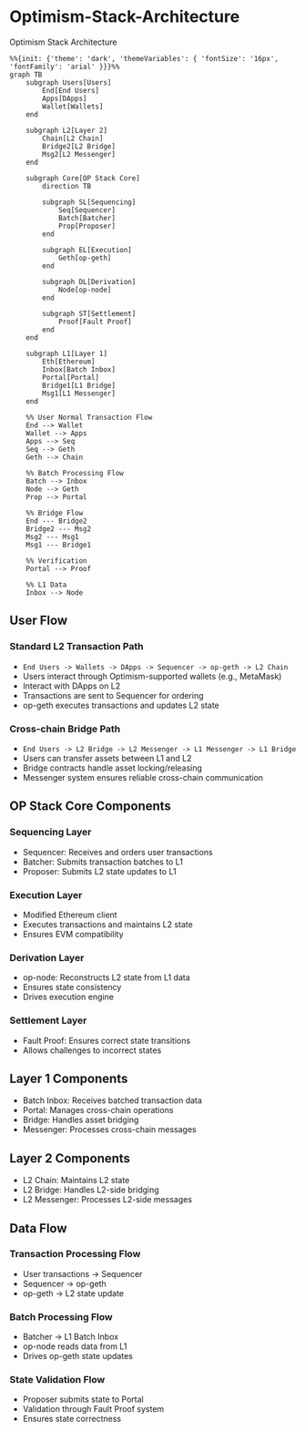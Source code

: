 # Optimism-Stack-Architecture
Optimism Stack Architecture

```mermaid
%%{init: {'theme': 'dark', 'themeVariables': { 'fontSize': '16px', 'fontFamily': 'arial' }}}%%
graph TB
    subgraph Users[Users]
        End[End Users]
        Apps[DApps]
        Wallet[Wallets]
    end

    subgraph L2[Layer 2]
        Chain[L2 Chain]
        Bridge2[L2 Bridge]
        Msg2[L2 Messenger]
    end

    subgraph Core[OP Stack Core]
        direction TB
        
        subgraph SL[Sequencing]
            Seq[Sequencer]
            Batch[Batcher]
            Prop[Proposer]
        end
        
        subgraph EL[Execution]
            Geth[op-geth]
        end
        
        subgraph DL[Derivation]
            Node[op-node]
        end

        subgraph ST[Settlement]
            Proof[Fault Proof]
        end
    end

    subgraph L1[Layer 1]
        Eth[Ethereum]
        Inbox[Batch Inbox]
        Portal[Portal]
        Bridge1[L1 Bridge]
        Msg1[L1 Messenger]
    end

    %% User Normal Transaction Flow
    End --> Wallet
    Wallet --> Apps
    Apps --> Seq
    Seq --> Geth
    Geth --> Chain

    %% Batch Processing Flow
    Batch --> Inbox
    Node --> Geth
    Prop --> Portal

    %% Bridge Flow
    End --- Bridge2
    Bridge2 --- Msg2
    Msg2 --- Msg1
    Msg1 --- Bridge1

    %% Verification
    Portal --> Proof
    
    %% L1 Data
    Inbox --> Node
```

## User Flow
### Standard L2 Transaction Path
- ``End Users -> Wallets -> DApps -> Sequencer -> op-geth -> L2 Chain``
- Users interact through Optimism-supported wallets (e.g., MetaMask)
- Interact with DApps on L2
- Transactions are sent to Sequencer for ordering
- op-geth executes transactions and updates L2 state
### Cross-chain Bridge Path
- ``End Users -> L2 Bridge -> L2 Messenger -> L1 Messenger -> L1 Bridge``
- Users can transfer assets between L1 and L2
- Bridge contracts handle asset locking/releasing
- Messenger system ensures reliable cross-chain communication

## OP Stack Core Components
### Sequencing Layer
- Sequencer: Receives and orders user transactions
- Batcher: Submits transaction batches to L1
- Proposer: Submits L2 state updates to L1
### Execution Layer
- Modified Ethereum client
- Executes transactions and maintains L2 state
- Ensures EVM compatibility
### Derivation Layer
- op-node: Reconstructs L2 state from L1 data
- Ensures state consistency
- Drives execution engine
### Settlement Layer
- Fault Proof: Ensures correct state transitions
- Allows challenges to incorrect states

## Layer 1 Components
- Batch Inbox: Receives batched transaction data
- Portal: Manages cross-chain operations
- Bridge: Handles asset bridging
- Messenger: Processes cross-chain messages

## Layer 2 Components
- L2 Chain: Maintains L2 state
- L2 Bridge: Handles L2-side bridging
- L2 Messenger: Processes L2-side messages

## Data Flow
### Transaction Processing Flow
- User transactions -> Sequencer
- Sequencer -> op-geth
- op-geth -> L2 state update
### Batch Processing Flow
- Batcher -> L1 Batch Inbox
- op-node reads data from L1
- Drives op-geth state updates
### State Validation Flow
- Proposer submits state to Portal
- Validation through Fault Proof system
- Ensures state correctness






